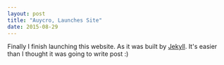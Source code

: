 ```yaml
---
layout: post
title: "Auycro, Launches Site"
date: 2015-08-29
---
```


Finally I finish launching this website. 
As it was built by [Jekyll](http://jekyllrb.com). 
It's easier than I thought it was going to write post :)